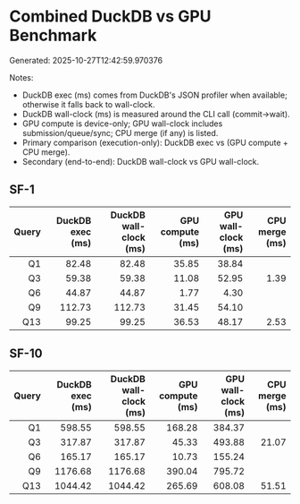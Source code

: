 # Combined DuckDB vs GPU Benchmark

Generated: 2025-10-27T12:42:59.970376

Notes:
- DuckDB exec (ms) comes from DuckDB's JSON profiler when available; otherwise it falls back to wall-clock.
- DuckDB wall-clock (ms) is measured around the CLI call (commit→wait).
- GPU compute is device-only; GPU wall-clock includes submission/queue/sync; CPU merge (if any) is listed.
- Primary comparison (execution-only): DuckDB exec vs (GPU compute + CPU merge).
- Secondary (end-to-end): DuckDB wall-clock vs GPU wall-clock.

## SF-1

| Query | DuckDB exec (ms) | DuckDB wall-clock (ms) | GPU compute (ms) | GPU wall-clock (ms) | CPU merge (ms) |
|------:|------------------:|----------------------:|------------------:|--------------------:|---------------:|
| Q1 | 82.48 | 82.48 | 35.85 | 38.84 |  |
| Q3 | 59.38 | 59.38 | 11.08 | 52.95 | 1.39 |
| Q6 | 44.87 | 44.87 | 1.77 | 4.30 |  |
| Q9 | 112.73 | 112.73 | 31.45 | 54.10 |  |
| Q13 | 99.25 | 99.25 | 36.53 | 48.17 | 2.53 |

## SF-10

| Query | DuckDB exec (ms) | DuckDB wall-clock (ms) | GPU compute (ms) | GPU wall-clock (ms) | CPU merge (ms) |
|------:|------------------:|----------------------:|------------------:|--------------------:|---------------:|
| Q1 | 598.55 | 598.55 | 168.28 | 384.37 |  |
| Q3 | 317.87 | 317.87 | 45.33 | 493.88 | 21.07 |
| Q6 | 165.17 | 165.17 | 10.73 | 155.24 |  |
| Q9 | 1176.68 | 1176.68 | 390.04 | 795.72 |  |
| Q13 | 1044.42 | 1044.42 | 265.69 | 608.08 | 51.51 |


